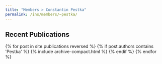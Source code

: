 ```yaml
---
title: "Members > Constantin Pestka"
permalink: /ins/members/~pestka/
---
```


## Recent Publications

{% for post in site.publications reversed %}
  {% if post.authors contains 'Pestka' %}
    {% include archive-compact.html %}
  {% endif %}
{% endfor %}
